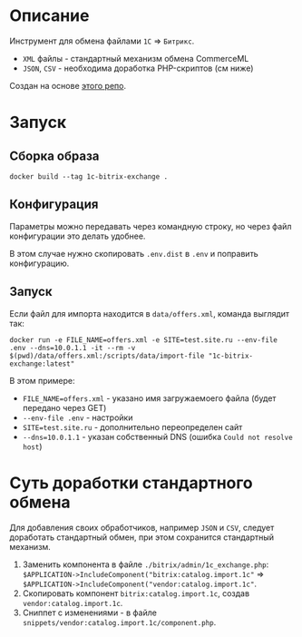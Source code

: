 # Описание

Инструмент для обмена файлами `1С` => `Битрикс`.

* `XML` файлы - стандартный механизм обмена CommerceML
* `JSON`, `CSV` - необходима доработка PHP-скриптов (см ниже)

Создан на основе [этого репо](https://github.com/dbfun/bitrix-import).

# Запуск

## Сборка образа

```
docker build --tag 1c-bitrix-exchange .
```

## Конфигурация

Параметры можно передавать через командную строку, но через файл конфигурации это делать удобнее.

В этом случае нужно скопировать `.env.dist` в `.env` и поправить конфигурацию.

## Запуск

Если файл для импорта находится в `data/offers.xml`, команда выглядит так:

```
docker run -e FILE_NAME=offers.xml -e SITE=test.site.ru --env-file .env --dns=10.0.1.1 -it --rm -v $(pwd)/data/offers.xml:/scripts/data/import-file "1c-bitrix-exchange:latest"
```

В этом примере:

* `FILE_NAME=offers.xml` - указано имя загружаемоего файла (будет передано через GET)
* `--env-file .env` - настройки
* `SITE=test.site.ru` - дополнительно переопределен сайт
* `--dns=10.0.1.1` - указан собственный DNS (ошибка `Could not resolve host`)

# Суть доработки стандартного обмена

Для добавления своих обработчиков, например `JSON` и `CSV`, следует доработать стандартный обмен, при этом сохранится стандартный механизм.

1. Заменить компонента в файле `./bitrix/admin/1c_exchange.php`: `$APPLICATION->IncludeComponent("bitrix:catalog.import.1c"` => `$APPLICATION->IncludeComponent("vendor:catalog.import.1c"`.
2. Скопировать компонент `bitrix:catalog.import.1c`, создав `vendor:catalog.import.1c`.
3. Сниппет с изменениями - в файле `snippets/vendor:catalog.import.1c/component.php`.
